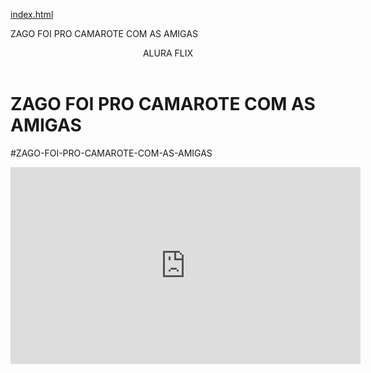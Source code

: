 [index.html](https://github.com/user-attachments/files/22006135/index.html)
<head>
  <link rel="stylesheet" href="styles.css" />
<titulo>
  
  ZAGO FOI PRO CAMAROTE COM AS AMIGAS
  
</titulo>
</head>

<body>

<header>ALURA FLIX</header>


<h1>ZAGO FOI PRO CAMAROTE COM AS AMIGAS</h1>
<p>#ZAGO-FOI-PRO-CAMAROTE-COM-AS-AMIGAS</p>


<iframe width="560" height="315" src="https://www.youtube.com/embed/JG_JlpBLsOw?si=uL0UAHe_6lUWS_jG" title="YouTube video player" frameborder="0" allow="accelerometer; autoplay; clipboard-write; encrypted-media; gyroscope; picture-in-picture; web-share" referrerpolicy="strict-origin-when-cross-origin" allowfullscreen></iframe>



</body>
